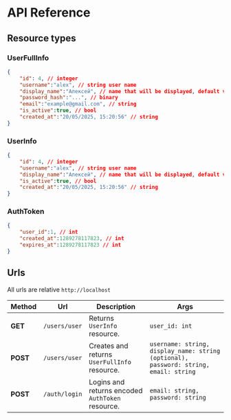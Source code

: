 # API Reference

## Resource types

### UserFullInfo

```json
{
    "id": 4, // integer
    "username":"alex", // string user name
    "display_name":"Алексей", // name that will be displayed, default value is username
    "password_hash":"...", // binary
    "email":"example@gmail.com", // string
    "is_active":true, // bool
    "created_at":"20/05/2025, 15:20:56" // string
}
```

### UserInfo

```json
{
    "id": 4, // integer
    "username":"alex", // string user name
    "display_name":"Алексей", // name that will be displayed, default value is username
    "is_active":true, // bool
    "created_at":"20/05/2025, 15:20:56" // string
}
```

### AuthToken

```json
{
    "user_id":1, // int
    "created_at":1289278117823, // int
    "expires_at":1289278117823 // int
}
```

## Urls

All urls are relative `http://localhost`

|Method|Url|Description|Args|
|-|-|-|-|
|**GET**|`/users/user`|Returns `UserInfo` resource.|`user_id: int`|
|**POST**|`/users/user`|Creates and returns `UserFullInfo` resource.|`username: string, display_name: string (optional), password: string, email: string`|
|**POST**|`/auth/login`|Logins and returns encoded `AuthToken` resource.|`email: string, password: string`|